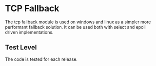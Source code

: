 TCP Fallback
============

The tcp fallback module is used on windows and linux as a simpler more
performant fallback solution. It can be used both with select and
epoll driven implementations.

Test Level
----------

The code is tested for each release.
